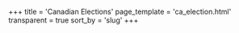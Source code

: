 +++
title = 'Canadian Elections'
page_template = 'ca_election.html'
transparent = true
sort_by = 'slug'
+++

